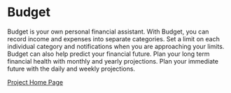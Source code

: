 Budget
======


Budget is your own personal financial assistant. With Budget, you can record income and expenses into separate categories. Set a limit on each individual category and notifications when you are approaching your limits. Budget can also help predict your financial future. Plan your long term financial health with monthly and yearly projections. Plan your immediate future with the daily and weekly projections.


<a href="http://www.mthx.org/projects/budget">Project Home Page</a>
